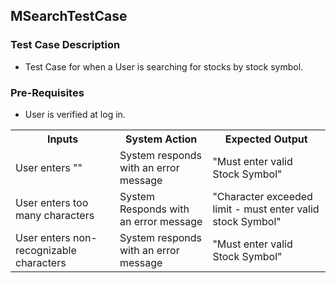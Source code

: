 ## MSearchTestCase

### Test Case Description
* Test Case for when a User is searching for stocks by stock symbol.

### Pre-Requisites
* User is verified at log in.

<table>
	<tr>
		<th>Inputs</th>
		<th>System Action</th>
		<th>Expected Output</th>
	</tr>
	<tr>
		<td>User enters ""</td>
		<td>System responds with an error message</td>
		<td>"Must enter valid Stock Symbol"</td>
	</tr>
	<tr>
		<td>User enters too many characters</td>
		<td>System Responds with an error message</td>
		<td>"Character exceeded limit - must enter valid stock Symbol"</td>
	</tr>
	<tr>
		<td>User enters non-recognizable characters</td>
		<td>System responds with an error message</td>
		<td>"Must enter valid Stock Symbol"</td>
	</tr>
	
</table>
